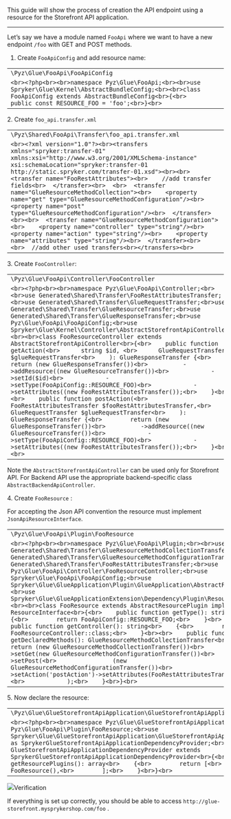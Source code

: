 This guide will show the process of creation the API endpoint using a resource for the Storefront API application.

* * *

Let’s say we have a module named `FooApi` where we want to have a new endpoint `/foo` with GET and POST methods.

1.  Create `FooApiConfig` and add resource name:
    

|     |
| --- |
| `\Pyz\Glue\FooApi\FooApiConfig` |
| ```<br><?php<br><br>namespace Pyz\Glue\FooApi;<br><br>use Spryker\Glue\Kernel\AbstractBundleConfig;<br><br>class FooApiConfig extends AbstractBundleConfig<br>{<br>    public const RESOURCE_FOO = 'foo';<br>}<br>``` |

2\. Create `foo_api.transfer.xml`

|     |
| --- |
| `\Pyz\Shared\FooApi\Transfer\foo_api.transfer.xml` |
| ```<br><?xml version="1.0"?><br><transfers xmlns="spryker:transfer-01" xmlns:xsi="http://www.w3.org/2001/XMLSchema-instance" xsi:schemaLocation="spryker:transfer-01 http://static.spryker.com/transfer-01.xsd"><br><br>  <transfer name="FooRestAttributes"><br>    //add transfer fields<br>  </transfer><br>  <br>  <transfer name="GlueResourceMethodCollection"><br>    <property name="get" type="GlueResourceMethodConfiguration"/><br>    <property name="post" type="GlueResourceMethodConfiguration"/><br>  </transfer><br><br>  <transfer name="GlueResourceMethodConfiguration"><br>    <property name="controller" type="string"/><br>    <property name="action" type="string"/><br>    <property name="attributes" type="string"/><br>  </transfer><br>  <br>  //add other used transfers<br></transfers><br>``` |

3\. Create `FooController`:

|     |
| --- |
| `\Pyz\Glue\FooApi\Controller\FooController` |
| ```<br><?php<br><br>namespace Pyz\Glue\FooApi\Controller;<br><br>use Generated\Shared\Transfer\FooRestAttributesTransfer;<br>use Generated\Shared\Transfer\GlueRequestTransfer;<br>use Generated\Shared\Transfer\GlueResourceTransfer;<br>use Generated\Shared\Transfer\GlueResponseTransfer;<br>use Pyz\Glue\FooApi\FooApiConfig;<br>use Spryker\Glue\Kernel\Controller\AbstractStorefrontApiController;<br><br>class FooResourceController extends AbstractStorefrontApiController<br>{<br>    public function getAction(<br>      string $id, <br>      GlueRequestTransfer $glueRequestTransfer<br>    ): GlueResponseTransfer {<br>        return (new GlueResponseTransfer())<br>          ->addResource((new GlueResourceTransfer())<br>            ->setId($id)<br>            ->setType(FooApiConfig::RESOURCE_FOO)<br>            ->setAttributes((new FooRestAttributesTransfer());<br>    }<br>    <br>    public function postAction(<br>      FooRestAttributesTransfer $fooRestAttributesTransfer,<br>      GlueRequestTransfer $glueRequestTransfer<br>    ): GlueResponseTransfer {<br>        return (new GlueResponseTransfer())<br>          ->addResource((new GlueResourceTransfer())<br>            ->setType(FooApiConfig::RESOURCE_FOO)<br>            ->setAttributes((new FooRestAttributesTransfer());<br>    }<br>}<br>``` |

Note the `AbstractStorefrontApiController` can be used only for Storefront API. For Backend API use the appropriate backend-specific class `AbstractBackendApiController`.

4\. Create `FooResource` :

For accepting the Json API convention the resource must implement `JsonApiResourceInterface`.

|     |
| --- |
| `\Pyz\Glue\FooApi\Plugin\FooResource` |
| ```<br><?php<br><br>namespace Pyz\Glue\FooApi\Plugin;<br><br>use Generated\Shared\Transfer\GlueResourceMethodCollectionTransfer;<br>use Generated\Shared\Transfer\GlueResourceMethodConfigurationTransfer;<br>use Generated\Shared\Transfer\FooRestAttributesTransfer;<br>use Pyz\Glue\FooApi\Controller\FooResourceController;<br>use Spryker\Glue\FooApi\FooApiConfig;<br>use Spryker\Glue\GlueApplication\Plugin\GlueApplication\AbstractResourcePlugin;<br>use Spryker\Glue\GlueApplicationExtension\Dependency\Plugin\ResourceInterface;<br><br>class FooResource extends AbstractResourcePlugin implements ResourceInterface<br>{<br>    public function getType(): string<br>    {<br>        return FooApiConfig::RESOURCE_FOO;<br>    }<br>    <br>    public function getController(): string<br>    {<br>        return FooResourceController::class;<br>    }<br><br>    public function getDeclaredMethods(): GlueResourceMethodCollectionTransfer<br>    {<br>        return (new GlueResourceMethodCollectionTransfer())<br>            ->setGet(new GlueResourceMethodConfigurationTransfer())<br>            ->setPost(<br>                (new GlueResourceMethodConfigurationTransfer())<br>                    ->setAction('postAction')->setAttributes(FooRestAttributesTransfer::class),<br>            );<br>    }<br>}<br>``` |

5\. Now declare the resource:

|     |
| --- |
| `\Pyz\Glue\GlueStorefrontApiApplication\GlueStorefrontApiApplicationDependencyProvider` |
| ```<br><?php<br><br>namespace Pyz\Glue\GlueStorefrontApiApplication;<br><br>use Pyz\Glue\FooApi\Plugin\FooResource;<br>use Spryker\Glue\GlueStorefrontApiApplication\GlueStorefrontApiApplicationDependencyProvider as SprykerGlueStorefrontApiApplicationDependencyProvider;<br><br>class GlueStorefrontApiApplicationDependencyProvider extends SprykerGlueStorefrontApiApplicationDependencyProvider<br>{<br>    protected function getResourcePlugins(): array<br>    {<br>        return [<br>            new FooResource(),<br>        ];<br>    }<br>}<br>``` |

![](https://spryker.atlassian.net/wiki/images/icons/grey_arrow_down.png)Verification

If everything is set up correctly, you should be able to access `http://glue-storefront.mysprykershop.com/foo` .